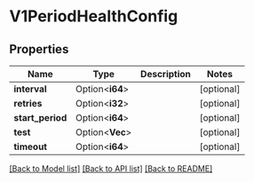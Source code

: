 # V1PeriodHealthConfig

## Properties

Name | Type | Description | Notes
------------ | ------------- | ------------- | -------------
**interval** | Option<**i64**> |  | [optional]
**retries** | Option<**i32**> |  | [optional]
**start_period** | Option<**i64**> |  | [optional]
**test** | Option<**Vec<String>**> |  | [optional]
**timeout** | Option<**i64**> |  | [optional]

[[Back to Model list]](../README.md#documentation-for-models) [[Back to API list]](../README.md#documentation-for-api-endpoints) [[Back to README]](../README.md)



